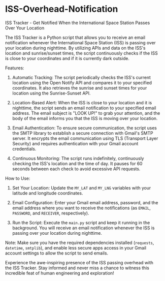 # ISS-Overhead-Notification
ISS Tracker - Get Notified When the International Space Station Passes Over Your Location

The ISS Tracker is a Python script that allows you to receive an email notification whenever the International Space Station (ISS) is passing over your location during nighttime. By utilizing APIs and data on the ISS's location and sunrise/sunset times, the script continuously checks if the ISS is close to your coordinates and if it is currently dark outside.

Features:

1. Automatic Tracking: The script periodically checks the ISS's current location using the Open Notify API and compares it to your specified coordinates. It also retrieves the sunrise and sunset times for your location using the Sunrise-Sunset API.

2. Location-Based Alert: When the ISS is close to your location and it is nighttime, the script sends an email notification to your specified email address. The email subject is "LOOK UP!" to grab your attention, and the body of the email informs you that the ISS is moving over your location.

3. Email Authentication: To ensure secure communication, the script uses the SMTP library to establish a secure connection with Gmail's SMTP server. It encrypts the email communication using TLS (Transport Layer Security) and requires authentication with your Gmail account credentials.

4. Continuous Monitoring: The script runs indefinitely, continuously checking the ISS's location and the time of day. It pauses for 60 seconds between each check to avoid excessive API requests.

How to Use:

1. Set Your Location: Update the `MY_LAT` and `MY_LNG` variables with your latitude and longitude coordinates.

2. Email Configuration: Enter your Gmail email address, password, and the email address where you want to receive the notifications (as `EMAIL`, `PASSWORD`, and `RECEIVER`, respectively).

3. Run the Script: Execute the `main.py` script and keep it running in the background. You will receive an email notification whenever the ISS is passing over your location during nighttime.

Note: Make sure you have the required dependencies installed (`requests`, `datetime`, `smtplib`), and enable less secure apps access in your Gmail account settings to allow the script to send emails.

Experience the awe-inspiring presence of the ISS passing overhead with the ISS Tracker. Stay informed and never miss a chance to witness this incredible feat of human engineering and exploration!
